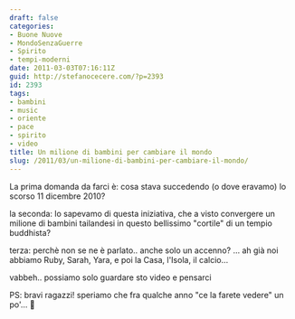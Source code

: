 ```yaml
---
draft: false
categories:
- Buone Nuove
- MondoSenzaGuerre
- Spirito
- tempi-moderni
date: 2011-03-03T07:16:11Z
guid: http://stefanocecere.com/?p=2393
id: 2393
tags:
- bambini
- music
- oriente
- pace
- spirito
- video
title: Un milione di bambini per cambiare il mondo
slug: /2011/03/un-milione-di-bambini-per-cambiare-il-mondo/
---
```


La prima domanda da farci è: cosa stava succedendo (o dove eravamo) lo scorso 11 dicembre 2010?
  
la seconda: lo sapevamo di questa iniziativa, che a visto convergere un milione di bambini tailandesi in questo bellissimo "cortile" di un tempio buddhista?
  
terza: perchè non se ne è parlato.. anche solo un accenno? … ah già noi abbiamo Ruby, Sarah, Yara, e poi la Casa, l'Isola, il calcio…
  
vabbeh.. possiamo solo guardare sto video e pensarci

PS: bravi ragazzi! speriamo che fra qualche anno "ce la farete vedere" un po'… 🙂